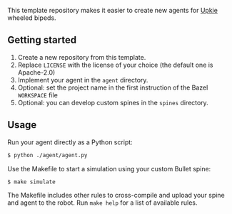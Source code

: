 This template repository makes it easier to create new agents for [Upkie](https://github.com/upkie/upkie) wheeled bipeds.

## Getting started

1. Create a new repository from this template.
2. Replace ``LICENSE`` with the license of your choice (the default one is Apache-2.0)
3. Implement your agent in the ``agent`` directory.
4. Optional: set the project name in the first instruction of the Bazel ``WORKSPACE`` file
5. Optional: you can develop custom spines in the ``spines`` directory.

## Usage

Run your agent directly as a Python script:

```bash
$ python ./agent/agent.py
```

Use the Makefile to start a simulation using your custom Bullet spine:

```bash
$ make simulate
```

The Makefile includes other rules to cross-compile and upload your spine and agent to the robot. Run ``make help`` for a list of available rules.

